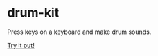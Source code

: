 # drum-kit

Press keys on a keyboard and make drum sounds.

[Try it out!](https://mbeckdev.github.io/drum-kit/)
